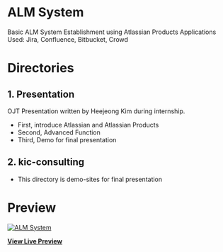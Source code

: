 # ALM System
Basic ALM System Establishment using Atlassian Products
Applications Used: Jira, Confluence, Bitbucket, Crowd


# Directories
## 1. Presentation
OJT Presentation written by Heejeong Kim during internship. 
- First, introduce Atlassian and Atlassian Products
- Second, Advanced Function
- Third, Demo for final presentation

## 2. kic-consulting
- This directory is demo-sites for final presentation


# Preview
[![ALM System](https://github.com/dadmi97/Atlassian/blob/master/kic-consulting/img/kic-consulting.jpg)](https://dadmi97.github.io/Atlassian/kic-consulting/)

**[View Live Preview](https://dadmi97.github.io/Atlassian/kic-consulting/)**


